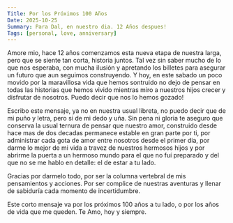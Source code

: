 ```yaml
---
Title: Por los Próximos 100 Años
Date: 2025-10-25
Summary: Para Dal, en nuestro dia. 12 Años despues!
Tags: [personal, love, anniversary]
---
```

Amore mio, hace 12 años comenzamos esta nueva etapa de nuestra larga, pero que se siente tan corta, historia juntos. Tal vez sin saber mucho de lo que nos esperaba, con mucha ilusión y apretando los billetes para asegurar un futuro que aun seguimos construyendo. Y hoy, en este sabado un poco movido por la maravillosa vida que hemos sontruido no dejo de pensar en todas las historias que hemos vivido mientras miro a nuestros hijos crecer y disfrutar de nosotros. Puedo decir que nos lo hemos gozado!

Escribo este mensaje, ya no en nuestra usual libreta, no puedo decir que de mi puño y letra, pero si de mi dedo y uña. Sin pena ni gloria te aseguro que conserva la usual ternura de pensar que nuestro amor, construido desde hace mas de dos decadas permanece estable en gran parte por ti, por administrar cada gota de amor entre nosotros desde el primer dia, por darme lo mejor de mi vida a travez de nuestros hermosos hijos y por abrirme la puerta a un hermoso mundo para el que no fuí preparado y del que no se me hablo en detalle: el de estar a tu lado.

Gracias por darmelo todo, por ser la columna vertebral de mis pensamientos y acciones. Por ser complice de nuestras aventuras y llenar de sabiduría cada momento de incertidumbre.

Este corto mensaje va por los próximos 100 años a tu lado, o por los años de vida que me queden. Te Amo, hoy y siempre.
